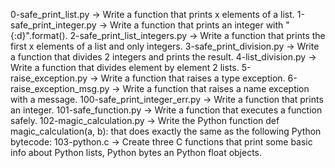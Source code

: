 0-safe_print_list.py -> Write a function that prints x elements of a list.
1-safe_print_integer.py -> Write a function that prints an integer with "{:d}".format().
2-safe_print_list_integers.py -> Write a function that prints the first x elements of a list and only integers.
3-safe_print_division.py -> Write a function that divides 2 integers and prints the result.
4-list_division.py -> Write a function that divides element by element 2 lists.
5-raise_exception.py -> Write a function that raises a type exception.
6-raise_exception_msg.py -> Write a function that raises a name exception with a message.
100-safe_print_integer_err.py -> Write a function that prints an integer.
101-safe_function.py -> Write a function that executes a function safely.
102-magic_calculation.py -> Write the Python function def magic_calculation(a, b): that does exactly the same as the following Python bytecode:
103-python.c -> Create three C functions that print some basic info about Python lists, Python bytes an Python float objects.

